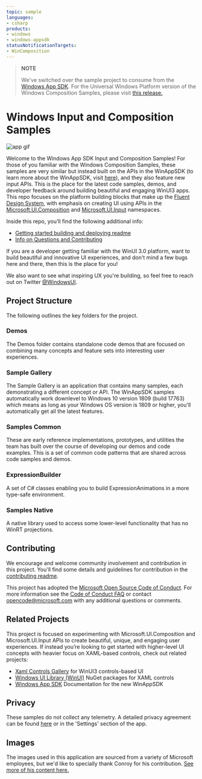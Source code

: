 ```yaml
---
topic: sample
languages:
- csharp
products:
- windows
- windows-appsdk
statusNotificationTargets:
- WinComposition
---
```


> **NOTE**
> 
> We've switched over the sample project to consume from the [Windows App SDK](https://docs.microsoft.com/windows/apps/windows-app-sdk/). For the Universal Windows Platform version of the Windows Composition Samples, please visit [this release.](https://github.com/microsoft/WindowsCompositionSamples/tree/UniversalWindowsPlatform) 

# Windows Input and Composition Samples

![app gif](https://media.giphy.com/media/Hx2beMDfEA7QqWPvD4/giphy.gif)

Welcome to the Windows App SDK Input and Composition Samples! For those of you familiar with the Windows Composition Samples, these samples are very similar but instead built on the APIs in the WinAppSDK (to learn more about the WinAppSDK, visit [here](https://docs.microsoft.com/windows/apps/windows-app-sdk/)), and they also feature new input APIs. This is the place for the latest code samples, demos, and developer feedback around building beautiful and engaging WinUI3 apps. This repo focuses on the platform building blocks that make up the [Fluent Design System](https://fluent.microsoft.com/), with emphasis on creating UI using APIs in the [Microsoft.UI.Composition](https://docs.microsoft.com/windows/winui/api/microsoft.ui.composition) and [Microsoft.UI.Input](https://docs.microsoft.com/windows/winui/api/microsoft.ui.input) namespaces.

Inside this repo, you’ll find the following additional info:

* [Getting started building and deploying readme](STARTUP.md)
* [Info on Questions and Contributing](CONTRIBUTING.md)

If you are a developer getting familiar with the WinUI 3.0 platform, want to build beautiful and innovative UI experiences, and don't mind a few bugs here and there, then this is the place for you!

We also want to see what inspiring UX you're building, so feel free to reach out on Twitter [@WindowsUI](https://twitter.com/windowsui).

## Project Structure

The following outlines the key folders for the project.

### Demos

The Demos folder contains standalone code demos that are focused on combining many concepts and feature sets into interesting user experiences. 

### Sample Gallery

The Sample Gallery is an application that contains many samples, each demonstrating a different concept or API. The WinAppSDK samples automatically work downlevel to Windows 10 version 1809 (build 17763) which means as long as your Windows OS version is 1809 or higher, you'll automatically get all the latest features.

### Samples Common

These are early reference implementations, prototypes, and utilities the team has built over the course of developing our demos and code examples. This is a set of common code patterns that are shared across code samples and demos.

### ExpressionBuilder

A set of C# classes enabling you to build ExpressionAnimations in a more type-safe environment.

### Samples Native

A native library used to access some lower-level functionality that has no WinRT projections.

## Contributing

We encourage and welcome community involvement and contribution in this project. You'll find some details and guidelines for contribution in the [contributing readme](CONTRIBUTING.md).

This project has adopted the [Microsoft Open Source Code of Conduct](https://opensource.microsoft.com/codeofconduct/). For more information see the [Code of Conduct FAQ](https://opensource.microsoft.com/codeofconduct/faq/) or contact [opencode@microsoft.com](mailto:opencode@microsoft.com) with any additional questions or comments.

## Related Projects

This project is focused on experimenting with Microsoft.UI.Composition and Microsoft.UI.Input APIs to create beautiful, unique, and engaging user experiences. If instead you’re looking to get started with higher-level UI concepts with heavier focus on XAML-based controls, check out related projects: 

 * [Xaml Controls Gallery](https://github.com/microsoft/Xaml-Controls-Gallery/tree/winui3) for WinUI3 controls-based UI
 * [Windows UI Library (WinUI)](https://docs.microsoft.com/windows/apps/winui/) NuGet packages for XAML controls 
 * [Windows App SDK](https://docs.microsoft.com/windows/apps/windows-app-sdk/) Documentation for the new WinAppSDK

## Privacy

These samples do not collect any telemetry. A detailed privacy agreement can be found [here](https://go.microsoft.com/fwlink/?LinkId=521839) or in the 'Settings' section of the app.

## Images

 The images used in this application are sourced from a variety of Microsoft employees, but we'd like to specially thank Conroy for his contribution. [See more of his content here.](https://www.instagram.com/conroy.williamson/)
